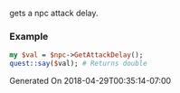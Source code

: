 gets a npc attack delay.
### Example

```perl
my $val = $npc->GetAttackDelay();
quest::say($val); # Returns double
```


Generated On 2018-04-29T00:35:14-07:00